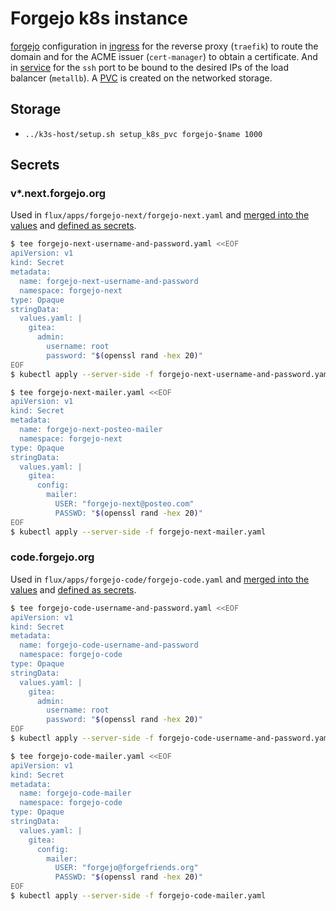# Forgejo k8s instance

[forgejo](https://code.forgejo.org/forgejo-helm/forgejo-helm) configuration in [ingress](https://code.forgejo.org/forgejo-helm/forgejo-helm#ingress) for the reverse proxy (`traefik`) to route the domain and for the ACME issuer (`cert-manager`) to obtain a certificate. And in [service](https://code.forgejo.org/forgejo-helm/forgejo-helm#service) for the `ssh` port to be bound to the desired IPs of the load balancer (`metallb`). A [PVC](https://code.forgejo.org/forgejo-helm/forgejo-helm#persistence) is created on the networked storage.

## Storage

- `../k3s-host/setup.sh setup_k8s_pvc forgejo-$name 1000`

## Secrets

### v\*.next.forgejo.org

Used in `flux/apps/forgejo-next/forgejo-next.yaml` and [merged into the values](https://fluxcd.io/flux/components/helm/helmreleases/#values-references) and [defined as secrets](https://fluxcd.io/flux/components/helm/helmreleases/#kubeconfig-reference).

```sh
$ tee forgejo-next-username-and-password.yaml <<EOF
apiVersion: v1
kind: Secret
metadata:
  name: forgejo-next-username-and-password
  namespace: forgejo-next
type: Opaque
stringData:
  values.yaml: |
    gitea:
      admin:
        username: root
        password: "$(openssl rand -hex 20)"
EOF
$ kubectl apply --server-side -f forgejo-next-username-and-password.yaml
```

```sh
$ tee forgejo-next-mailer.yaml <<EOF
apiVersion: v1
kind: Secret
metadata:
  name: forgejo-next-posteo-mailer
  namespace: forgejo-next
type: Opaque
stringData:
  values.yaml: |
    gitea:
      config:
        mailer:
          USER: "forgejo-next@posteo.com"
          PASSWD: "$(openssl rand -hex 20)"
EOF
$ kubectl apply --server-side -f forgejo-next-mailer.yaml
```

### code.forgejo.org

Used in `flux/apps/forgejo-code/forgejo-code.yaml` and [merged into the values](https://fluxcd.io/flux/components/helm/helmreleases/#values-references) and [defined as secrets](https://fluxcd.io/flux/components/helm/helmreleases/#kubeconfig-reference).

```sh
$ tee forgejo-code-username-and-password.yaml <<EOF
apiVersion: v1
kind: Secret
metadata:
  name: forgejo-code-username-and-password
  namespace: forgejo-code
type: Opaque
stringData:
  values.yaml: |
    gitea:
      admin:
        username: root
        password: "$(openssl rand -hex 20)"
EOF
$ kubectl apply --server-side -f forgejo-code-username-and-password.yaml
```

```sh
$ tee forgejo-code-mailer.yaml <<EOF
apiVersion: v1
kind: Secret
metadata:
  name: forgejo-code-mailer
  namespace: forgejo-code
type: Opaque
stringData:
  values.yaml: |
    gitea:
      config:
        mailer:
          USER: "forgejo@forgefriends.org"
          PASSWD: "$(openssl rand -hex 20)"
EOF
$ kubectl apply --server-side -f forgejo-code-mailer.yaml
```
